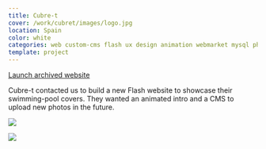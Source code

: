 ```yaml
---
title: Cubre-t
cover: /work/cubret/images/logo.jpg
location: Spain
color: white
categories: web custom-cms flash ux design animation webmarket mysql php
template: project
---
```


<p class="align-center">
<a class="btn external" role="button" href="http://work.joanmira.com/webs/cubre-t/" target="_blank">Launch archived website</a>
</p>

Cubre-t contacted us to build a new Flash website to showcase their swimming-pool covers. They wanted an animated intro and a CMS to upload new photos in the future.

![](/work/cubret/images/1.png)

![](/work/cubret/images/2.png)
